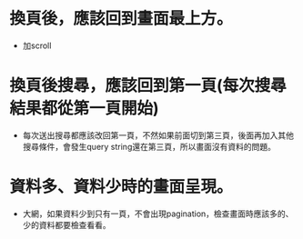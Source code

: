 # 換頁後，應該回到畫面最上方。
- 加scroll

# 換頁後搜尋，應該回到第一頁(每次搜尋結果都從第一頁開始)
- 每次送出搜尋都應該改回第一頁，不然如果前面切到第三頁，後面再加入其他搜尋條件，會發生query string還在第三頁，所以畫面沒有資料的問題。

# 資料多、資料少時的畫面呈現。
- 大網，如果資料少到只有一頁，不會出現pagination，檢查畫面時應該多的、少的資料都要檢查看看。
